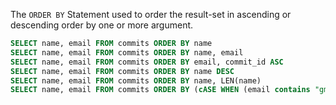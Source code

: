 The `ORDER BY` Statement used to order the result-set in ascending or descending order by one or more argument.

```sql
SELECT name, email FROM commits ORDER BY name
SELECT name, email FROM commits ORDER BY name, email
SELECT name, email FROM commits ORDER BY email, commit_id ASC
SELECT name, email FROM commits ORDER BY name DESC
SELECT name, email FROM commits ORDER BY name, LEN(name)
SELECT name, email FROM commits ORDER BY (cASE WHEN (email contains "gmail") THEN 1 ELSE 0 END) DESC
```